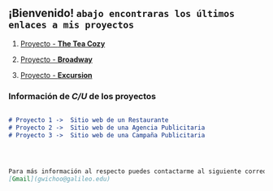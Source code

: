 ## **¡Bienvenido!** `abajo encontraras los últimos enlaces a mis proyectos`

1. [Proyecto - **The Tea Cozy**](https://albertoprogra.github.io/prj-rev-bwfs-tea-cozy/tea_cozy)

2. [Proyecto - **Broadway**](https://albertoprogra.github.io/broadway/) 

3. [Proyecto - **Excursion**](https://albertoprogra.github.io/excursion/)


### Información de _C/U_ de los proyectos
```markdown

# Proyecto 1 ->  Sitio web de un Restaurante
# Proyecto 2 ->  Sitio web de una Agencia Publicitaria
# Proyecto 3 ->  Sitio web de una Campaña Publicitaria 




Para más información al respecto puedes contactarme al siguiente correo: 
[Gmail](gwichoo@galileo.edu)
```
